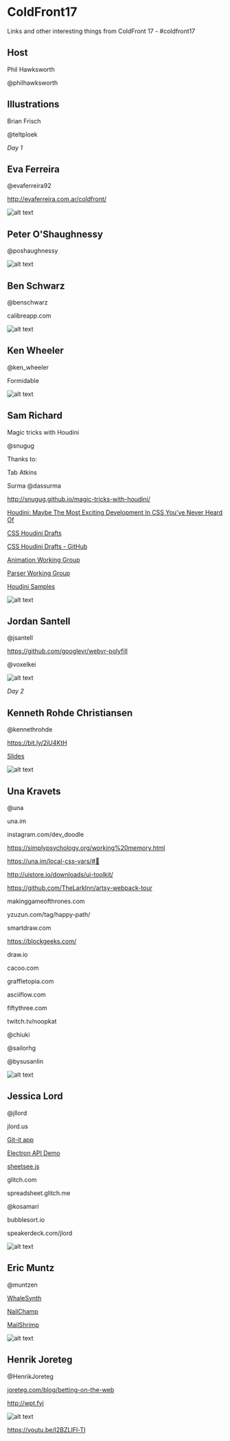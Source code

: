 # ColdFront17
Links and other interesting things from ColdFront 17 - #coldfront17

## Host
Phil Hawksworth

@philhawksworth

## Illustrations
Brian Frisch

@teltploek

_Day 1_

## Eva Ferreira
@evaferreira92

http://evaferreira.com.ar/coldfront/

![alt text][eva-illu]

## Peter O'Shaughnessy
@poshaughnessy

![alt text][peter-illu]

## Ben Schwarz
@benschwarz

calibreapp.com

![alt text][ben-illu]


## Ken Wheeler
@ken_wheeler

Formidable

![alt text][ken-illu]


## Sam Richard

Magic tricks with Houdini

@snugug

Thanks to: 

Tab Atkins

Surma @dassurma

http://snugug.github.io/magic-tricks-with-houdini/

[Houdini: Maybe The Most Exciting Development In CSS You’ve Never Heard Of](https://www.smashingmagazine.com/2016/03/houdini-maybe-the-most-exciting-development-in-css-youve-never-heard-of/)

[CSS Houdini Drafts](https://drafts.css-houdini.org/)

[CSS Houdini Drafts - GitHub](https://github.com/w3c/css-houdini-drafts)

[Animation Working Group](https://github.com/wicg/animation-worklet/)

[Parser Working Group](https://github.com/wicg/CSS-Parser-API/)

[Houdini Samples](https://github.com/googlechrome/houdini-samples)

![alt text][sam-illu]

## Jordan Santell
@jsantell

https://github.com/googlevr/webvr-polyfill

@voxelkei

![alt text][jordan-illu]

_Day 2_

## Kenneth Rohde Christiansen

@kennethrohde

https://bit.ly/2iU4KtH

[Slides](https://docs.google.com/presentation/d/13urpBTcAnKCi8iOccQfM4nIKDdxQrg5Qj6gymGPkk3s/edit#slide=id.g24e228bf8a_0_0)

![alt text][kenneth-illu]

## Una Kravets
@una

una.im

instagram.com/dev_doodle

https://simplypsychology.org/working%20memory.html

https://una.im/local-css-vars/#💁

http://uistore.io/downloads/ui-toolkit/

https://github.com/TheLarkInn/artsy-webpack-tour

makinggameofthrones.com

yzuzun.com/tag/happy-path/

smartdraw.com

https://blockgeeks.com/

draw.io

cacoo.com

graffletopia.com

asciiflow.com

fiftythree.com

twitch.tv/noopkat

@chiuki

@sailorhg

@bysusanlin

![alt text][una-illu]

## Jessica Lord

@jllord

jlord.us

[Git-it app](https://github.com/jlord/git-it-electron)

[Electron API Demo](https://github.com/electron/electron-api-demos)

[sheetsee.js](jlord.us/sheetsee.js/)

glitch.com

spreadsheet.glitch.me

@kosamari

bubblesort.io

speakerdeck.com/jlord

![alt text][jessica-illu]

## Eric Muntz
@muntzen

[WhaleSynth](http://www.whalesynth.com/)

[NailChamp](http://www.nailchamp.com/)

[MailShrimp](http://www.mailshrimpfilm.com/)

![alt text][eric-illu]

## Henrik Joreteg
@HenrikJoreteg

[joreteg.com/blog/betting-on-the-web](https://joreteg.com/blog/betting-on-the-web)

http://wpt.fyi

![alt text][henrik-illu]

https://youtu.be/I2BZLIFl-TI


[eva-illu]: ./img/eva-ferreira.jpg "Eva Ferreira"
[peter-illu]: ./img/peter-oshaughnessy.jpg "Peter O'Shaughnessy"
[ben-illu]: ./img/ben-schwarz.jpg "Ben Schwarz"
[ken-illu]: ./img/ken-wheeler.jpg "Ken Wheeler"
[sam-illu]: ./img/sam-richard.jpg "Sam Richard"
[jordan-illu]: ./img/jordan-santell.jpg "Jordan Santell"
[kenneth-illu]: ./img/kenneth-rohde.jpg "Kenneth Rohde Christiansen"
[una-illu]: ./img/una-kravets.jpg "Una Kravets"
[jessica-illu]: ./img/jessica-lord.jpg "Jessica Lord"
[eric-illu]: ./img/eric-muntz.jpg "Eric Muntz"
[henrik-illu]: ./img/henrik-joreteg.jpg "Henrik Joreteg"
